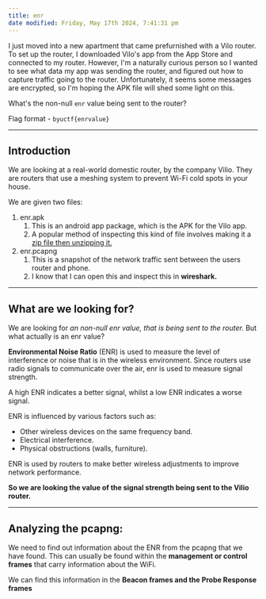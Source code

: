 ```yaml
---
title: enr
date modified: Friday, May 17th 2024, 7:41:31 pm
---
```


I just moved into a new apartment that came prefurnished with a Vilo router. To set up the router, I downloaded Vilo's app from the App Store and connected to my router. However, I'm a naturally curious person so I wanted to see what data my app was sending the router, and figured out how to capture traffic going to the router. Unfortunately, it seems some messages are encrypted, so I'm hoping the APK file will shed some light on this.

What's the non-null `enr` value being sent to the router?

Flag format - `byuctf{enrvalue}`
***
## Introduction

We are looking at a real-world domestic router, by the company Vilio. They are routers that use a meshing system to prevent Wi-Fi cold spots in your house.

We are given two files:
1. enr.apk
	1. This is an android app package, which is the APK for the Vilo app.
	2. A popular method of inspecting this kind of file involves making it a [zip file then unzipping it.](https://stackoverflow.com/questions/3599210/how-to-view-the-contents-of-an-android-apk-file)
2. enr.pcapng
	1. This is a snapshot of the network traffic sent between the users router and phone.
	2. I know that I can open this and inspect this in **wireshark.**

***
## What are we looking for?

We are looking for *an non-null enr value, that is being sent to the router.* But what actually is an enr value?

**Environmental Noise Ratio** (ENR) is used to measure the level of interference or noise that is in the wireless environment. Since routers use radio signals to communicate over the air, enr is used to measure signal strength.

A high ENR indicates a better signal, whilst a low ENR indicates a worse signal. 

ENR is influenced by various factors such as:
 - Other wireless devices on the same frequency band.
 - Electrical interference.
 - Physical obstructions (walls, furniture).

ENR is used by routers to make better wireless adjustments to improve network performance.

**So we are looking the value of the signal strength being sent to the Vilio router.**
***
## Analyzing the pcapng:

We need to find out information about the ENR from the pcapng that we have found. This can usually be found within the **management or control frames** that carry information about the WiFi.

We can find this information in the **Beacon frames and the Probe Response frames**









